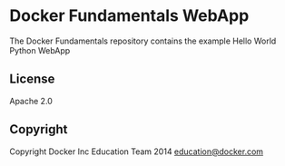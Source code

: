 Docker Fundamentals WebApp
================================

The Docker Fundamentals repository contains the example Hello World Python WebApp

## License

Apache 2.0

## Copyright

Copyright Docker Inc Education Team 2014 <education@docker.com>
